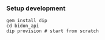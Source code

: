 ### Setup development

```shell
gem install dip
cd bidon_api
dip provision # start from scratch
```
